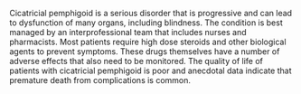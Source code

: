 Cicatricial pemphigoid is a serious disorder that is progressive and can lead to dysfunction of many organs, including blindness. The condition is best managed by an interprofessional team that includes nurses and pharmacists. Most patients require high dose steroids and other biological agents to prevent symptoms. These drugs themselves have a number of adverse effects that also need to be monitored. The quality of life of patients with cicatricial pemphigoid is poor and anecdotal data indicate that premature death from complications is common.